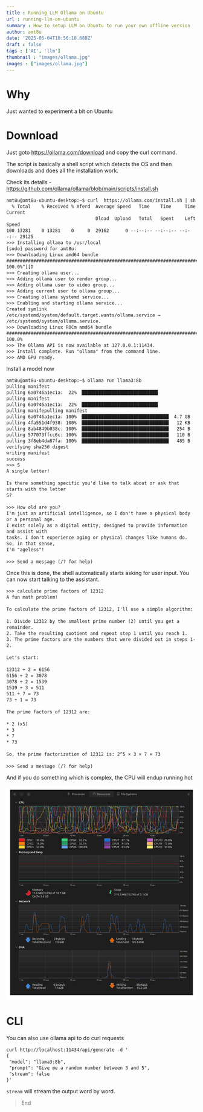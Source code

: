```yaml
---
title : Running LLM Ollama on Ubuntu
url : running-llm-on-ubuntu
summary : How to setup LLM on Ubuntu to run your own offline version
author: amt8u
date: '2025-05-04T10:56:10.688Z'
draft : false
tags : ['AI', 'llm']
thumbnail : "images/ollama.jpg"
images : ["images/ollama.jpg"]
---
```


# Why 
Just wanted to experiment a bit on Ubuntu

# Download

Just goto https://ollama.com/download and copy the curl command.

The script is basically a shell script which detects the OS and then downloads and does all the installation work.

Check its details - https://github.com/ollama/ollama/blob/main/scripts/install.sh

```shell
amt8u@amt8u-ubuntu-desktop:~$ curl  https://ollama.com/install.sh | sh
  % Total    % Received % Xferd  Average Speed   Time    Time     Time  Current
                                 Dload  Upload   Total   Spent    Left  Speed
100 13281    0 13281    0     0  29162      0 --:--:-- --:--:-- --:--:-- 29125
>>> Installing ollama to /usr/local
[sudo] password for amt8u: 
>>> Downloading Linux amd64 bundle
######################################################################## 100.0%^[[D
>>> Creating ollama user...
>>> Adding ollama user to render group...
>>> Adding ollama user to video group...
>>> Adding current user to ollama group...
>>> Creating ollama systemd service...
>>> Enabling and starting ollama service...
Created symlink /etc/systemd/system/default.target.wants/ollama.service → /etc/systemd/system/ollama.service.
>>> Downloading Linux ROCm amd64 bundle
######################################################################## 100.0%
>>> The Ollama API is now available at 127.0.0.1:11434.
>>> Install complete. Run "ollama" from the command line.
>>> AMD GPU ready.

```
Install a model now

```shell
amt8u@amt8u-ubuntu-desktop:~$ ollama run llama3:8b
pulling manifest 
pulling 6a0746a1ec1a:  22% ▕████████████████████████████                        pulling manifest 
pulling 6a0746a1ec1a:  22% ▕████████████████████████████                        pulling manifepulling manifest 
pulling 6a0746a1ec1a: 100% ▕████████████████████████████████▏ 4.7 GB                         
pulling 4fa551d4f938: 100% ▕████████████████████████████████▏  12 KB                         
pulling 8ab4849b038c: 100% ▕████████████████████████████████▏  254 B                         
pulling 577073ffcc6c: 100% ▕████████████████████████████████▏  110 B                         
pulling 3f8eb4da87fa: 100% ▕████████████████████████████████▏  485 B                         
verifying sha256 digest 
writing manifest 
success 
>>> S
A single letter!

Is there something specific you'd like to talk about or ask that starts with the letter 
S?

>>> How old are you?
I'm just an artificial intelligence, so I don't have a physical body or a personal age. 
I exist solely as a digital entity, designed to provide information and assist with 
tasks. I don't experience aging or physical changes like humans do. So, in that sense, 
I'm "ageless"!

>>> Send a message (/? for help)

```

Once this is done, the shell automatically starts asking for user input. You can now start talking to the assistant.

```shell
>>> calculate prime factors of 12312  
A fun math problem!

To calculate the prime factors of 12312, I'll use a simple algorithm:

1. Divide 12312 by the smallest prime number (2) until you get a remainder.
2. Take the resulting quotient and repeat step 1 until you reach 1.
3. The prime factors are the numbers that were divided out in steps 1-2.

Let's start:

12312 ÷ 2 = 6156
6156 ÷ 2 = 3078
3078 ÷ 2 = 1539
1539 ÷ 3 = 511
511 ÷ 7 = 73
73 ÷ 1 = 73

The prime factors of 12312 are:

* 2 (x5)
* 3
* 7
* 73

So, the prime factorization of 12312 is: 2^5 × 3 × 7 × 73

>>> Send a message (/? for help)

```

And if you do something which is complex, the CPU will endup running hot

![cpu](./images/cpu-while-running.png)

# CLI

You can also use ollama api to do curl requests

```shell
curl http://localhost:11434/api/generate -d '
{ 
 "model": "llama3:8b", 
 "prompt": "Give me a random number between 3 and 5", 
 "stream": false 
}'
```

`stream` will stream the output word by word.

> End

